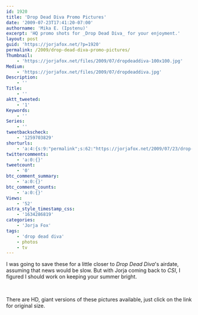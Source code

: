 ```yaml
---
id: 1920
title: 'Drop Dead Diva Promo Pictures'
date: '2009-07-23T17:41:20-07:00'
authorname: 'Mika E. (Ipstenu)'
excerpt: 'HQ promo shots for _Drop Dead Diva_ for your enjoyment.'
layout: post
guid: 'https://jorjafox.net/?p=1920'
permalink: /2009/drop-dead-diva-promo-pictures/
Thumbnail:
    - 'https://jorjafox.net/files/2009/07/dropdeaddiva-100x100.jpg'
Medium:
    - 'https://jorjafox.net/files/2009/07/dropdeaddiva.jpg'
Description:
    - ''
Title:
    - ''
aktt_tweeted:
    - '1'
Keywords:
    - ''
Series:
    - ''
tweetbackscheck:
    - '1259703829'
shorturls:
    - 'a:4:{s:9:"permalink";s:62:"https://jorjafox.net/2009/07/23/drop-dead-diva-promo-pictures/";s:7:"tinyurl";s:26:"http://tinyurl.com/ykwcx4n";s:4:"isgd";s:18:"http://is.gd/53afR";s:5:"bitly";s:20:"http://bit.ly/14l5kX";}'
twittercomments:
    - 'a:0:{}'
tweetcount:
    - '0'
btc_comment_summary:
    - 'a:0:{}'
btc_comment_counts:
    - 'a:0:{}'
Views:
    - '52'
astra_style_timestamp_css:
    - '1634286819'
categories:
    - 'Jorja Fox'
tags:
    - 'drop dead diva'
    - photos
    - tv
---
```


I was going to save these for a little closer to _Drop Dead Diva_'s airdate, assuming that news would be slow. But with Jorja coming back to _CSI_, I figured I should work on keeping your summer bright.

<a href="https://jorjafox.net/gallery/tv/guest/drop-dead-diva/promo/dropdeaddiva_01.jpg"><img class="ZenphotoPress_thumb " alt="" src="https://jorjafox.net/gallery/cache/tv/guest/drop-dead-diva/promo/dropdeaddiva_01_200_cw200_ch200_thumb.jpg" /></a> <a href="https://jorjafox.net/gallery/tv/guest/drop-dead-diva/promo/dropdeaddiva_02.jpg"><img class="ZenphotoPress_thumb " alt="" src="https://jorjafox.net/gallery/cache/tv/guest/drop-dead-diva/promo/dropdeaddiva_02_200_cw200_ch200_thumb.jpg" /></a>

There are HD, giant versions of these pictures available, just click on the link for original size.
